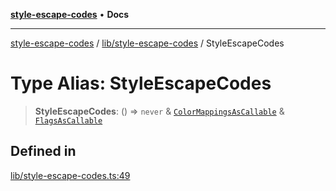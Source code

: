 [**style-escape-codes**](../../../README.md) • **Docs**

***

[style-escape-codes](../../../modules.md) / [lib/style-escape-codes](../README.md) / StyleEscapeCodes

# Type Alias: StyleEscapeCodes

> **StyleEscapeCodes**: () => `never` & [`ColorMappingsAsCallable`](ColorMappingsAsCallable.md) & [`FlagsAsCallable`](FlagsAsCallable.md)

## Defined in

[lib/style-escape-codes.ts:49](https://github.com/mastermind-0xff/style-escape-codes/blob/d24be47348dc917721cee407992c80d82d402371/src/lib/style-escape-codes.ts#L49)
